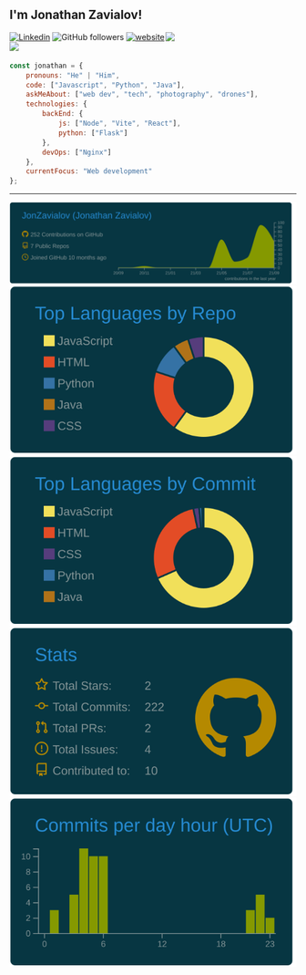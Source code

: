 <h2>I'm Jonathan Zavialov!</h2>
<img align='right' src="https://media.giphy.com/media/M9gbBd9nbDrOTu1Mqx/giphy.gif" width="230">


[![Linkedin](https://img.shields.io/badge/-Jonathan-blue?style=flat-square&logo=Linkedin&logoColor=white&link=https://www.linkedin.com/in/jonathan-zavialov-6404b61bb)](https://www.linkedin.com/in/jonathan-zavialov-6404b61bb)
![GitHub followers](https://img.shields.io/github/followers/JonZavialov?label=Follow&style=social)
[![website](https://img.shields.io/badge/Website-46a2f1.svg?&style=flat-square&logo=Google-Chrome&logoColor=white&link=http://jonzav.me/)](http://jonzav.me/)
![](https://komarev.com/ghpvc/?username=JonZavialov&color=073642&style=flat-square)



```javascript
const jonathan = {
    pronouns: "He" | "Him",
    code: ["Javascript", "Python", "Java"],
    askMeAbout: ["web dev", "tech", "photography", "drones"],
    technologies: {
        backEnd: {
            js: ["Node", "Vite", "React"],
            python: ["Flask"]
        },
        devOps: ["Nginx"]
    },
    currentFocus: "Web development"
};
```

---
<!--START_SECTION:stats-->
![](https://raw.githubusercontent.com/JonZavialov/JonZavialov/master/profile-summary-card-output/solarized_dark/0-profile-details.svg)
![](https://raw.githubusercontent.com/JonZavialov/JonZavialov/master/profile-summary-card-output/solarized_dark/1-repos-per-language.svg) ![](https://raw.githubusercontent.com/JonZavialov/JonZavialov/master/profile-summary-card-output/solarized_dark/2-most-commit-language.svg)
![](https://raw.githubusercontent.com/JonZavialov/JonZavialov/master/profile-summary-card-output/solarized_dark/3-stats.svg) ![](https://raw.githubusercontent.com/JonZavialov/JonZavialov/master/profile-summary-card-output/solarized_dark/4-productive-time.svg)
